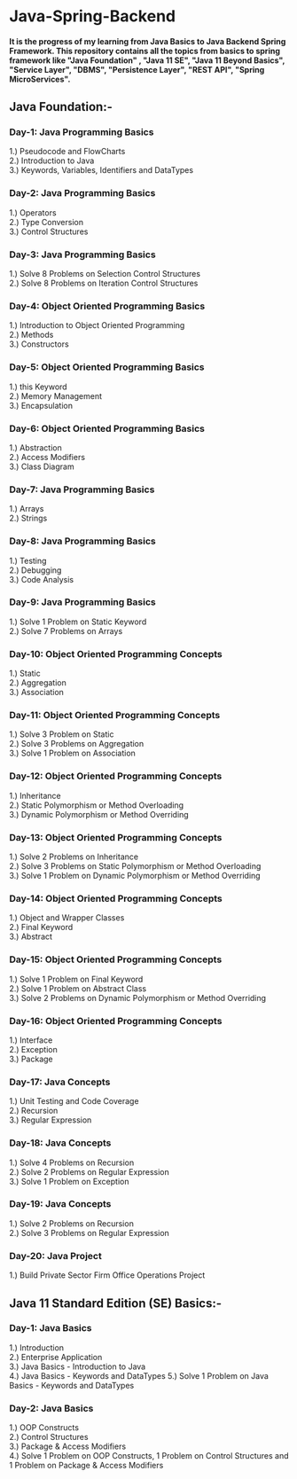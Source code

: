 # Java-Spring-Backend
#### It is the progress of my learning from Java Basics to Java Backend Spring Framework. This repository contains all the topics from basics to spring framework like "Java Foundation" , "Java 11 SE", "Java 11 Beyond Basics", "Service Layer", "DBMS", "Persistence Layer", "REST API", "Spring MicroServices".

## Java Foundation:-

### Day-1: Java Programming Basics
1.) Pseudocode and FlowCharts\
2.) Introduction to Java\
3.) Keywords, Variables, Identifiers and DataTypes

### Day-2: Java Programming Basics
1.) Operators\
2.) Type Conversion\
3.) Control Structures

### Day-3: Java Programming Basics
1.) Solve 8 Problems on Selection Control Structures\
2.) Solve 8 Problems on Iteration Control Structures

### Day-4: Object Oriented Programming Basics
1.) Introduction to Object Oriented Programming\
2.) Methods\
3.) Constructors

### Day-5: Object Oriented Programming Basics
1.) this Keyword\
2.) Memory Management\
3.) Encapsulation

### Day-6: Object Oriented Programming Basics
1.) Abstraction\
2.) Access Modifiers\
3.) Class Diagram

### Day-7: Java Programming Basics
1.) Arrays\
2.) Strings

### Day-8: Java Programming Basics
1.) Testing\
2.) Debugging\
3.) Code Analysis

### Day-9: Java Programming Basics
1.) Solve 1 Problem on Static Keyword\
2.) Solve 7 Problems on Arrays

### Day-10: Object Oriented Programming Concepts
1.) Static\
2.) Aggregation\
3.) Association

### Day-11: Object Oriented Programming Concepts
1.) Solve 3 Problem on Static\
2.) Solve 3 Problems on Aggregation\
3.) Solve 1 Problem on Association

### Day-12: Object Oriented Programming Concepts
1.) Inheritance\
2.) Static Polymorphism or Method Overloading\
3.) Dynamic Polymorphism or Method Overriding

### Day-13: Object Oriented Programming Concepts
1.) Solve 2 Problems on Inheritance\
2.) Solve 3 Problems on Static Polymorphism or Method Overloading\
3.) Solve 1 Problem on Dynamic Polymorphism or Method Overriding

### Day-14: Object Oriented Programming Concepts
1.) Object and Wrapper Classes\
2.) Final Keyword\
3.) Abstract

### Day-15: Object Oriented Programming Concepts
1.) Solve 1 Problem on Final Keyword\
2.) Solve 1 Problem on Abstract Class\
3.) Solve 2 Problems on Dynamic Polymorphism or Method Overriding

### Day-16: Object Oriented Programming Concepts
1.) Interface\
2.) Exception\
3.) Package

### Day-17: Java Concepts
1.) Unit Testing and Code Coverage\
2.) Recursion\
3.) Regular Expression

### Day-18: Java Concepts
1.) Solve 4 Problems on Recursion\
2.) Solve 2 Problems on Regular Expression\
3.) Solve 1 Problem on Exception

### Day-19: Java Concepts
1.) Solve 2 Problems on Recursion\
2.) Solve 3 Problems on Regular Expression

### Day-20: Java Project
1.) Build Private Sector Firm Office Operations Project


## Java 11 Standard Edition (SE) Basics:-

### Day-1: Java Basics
1.) Introduction\
2.) Enterprise Application\
3.) Java Basics - Introduction to Java\
4.) Java Basics - Keywords and DataTypes
5.) Solve 1 Problem on Java Basics - Keywords and DataTypes

### Day-2: Java Basics
1.) OOP Constructs\
2.) Control Structures\
3.) Package & Access Modifiers\
4.) Solve 1 Problem on OOP Constructs, 1 Problem on Control Structures and 1 Problem on Package & Access Modifiers

